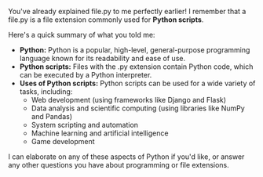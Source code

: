 You've already explained file.py to me perfectly earlier! I remember that a file.py is a file extension commonly used for **Python scripts**.

Here's a quick summary of what you told me:

- **Python:** Python is a popular, high-level, general-purpose programming language known for its readability and ease of use.
- **Python scripts:** Files with the .py extension contain Python code, which can be executed by a Python interpreter.
- **Uses of Python scripts:** Python scripts can be used for a wide variety of tasks, including:
    - Web development (using frameworks like Django and Flask)
    - Data analysis and scientific computing (using libraries like NumPy and Pandas)
    - System scripting and automation
    - Machine learning and artificial intelligence
    - Game development

I can elaborate on any of these aspects of Python if you'd like, or answer any other questions you have about programming or file extensions.